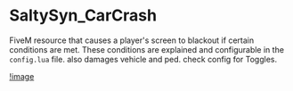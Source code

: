 # SaltySyn_CarCrash
FiveM resource that causes a player's screen to blackout if certain conditions are met. These conditions are explained and configurable in the `config.lua` file.
also damages vehicle and ped. check config for Toggles. 

[!image](https://forum.cfx.re/uploads/default/original/4X/9/f/a/9fa2669e6263ed93b959c6f6b8c2ca29496b2286.jpeg)
